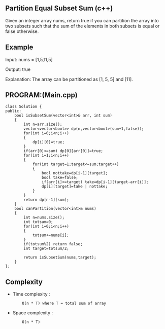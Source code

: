 ## Partition Equal Subset Sum (c++)

Given an integer array nums, return true if you can partition the array into two subsets such that the sum of the elements in both subsets is equal or false otherwise.

## Example
Input: nums = [1,5,11,5]

Output: true

Explanation: The array can be partitioned as [1, 5, 5] and [11].

## PROGRAM:(Main.cpp)
```
class Solution {
public:
    bool isSubsetSum(vector<int>& arr, int sum) 
    {
        int n=arr.size();
        vector<vector<bool>> dp(n,vector<bool>(sum+1,false));
        for(int i=0;i<n;i++)
        {
            dp[i][0]=true;
        }
        if(arr[0]<=sum) dp[0][arr[0]]=true;
        for(int i=1;i<n;i++)
        {
            for(int target=1;target<=sum;target++)
            {
                bool nottake=dp[i-1][target];
                bool take=false;
                if(arr[i]<=target) take=dp[i-1][target-arr[i]];
                dp[i][target]=take | nottake;
            }
        }
        return dp[n-1][sum];
    }
    bool canPartition(vector<int>& nums) 
    {
        int n=nums.size();
        int totsum=0;
        for(int i=0;i<n;i++)
        {
            totsum+=nums[i];
        }
        if(totsum%2) return false;
        int target=totsum/2;

        return isSubsetSum(nums,target);        
    }
};
```
## Complexity
- Time complexity : 
  
          O(n * T) where T = total sum of array
     
- Space complexity :

          O(n * T)
